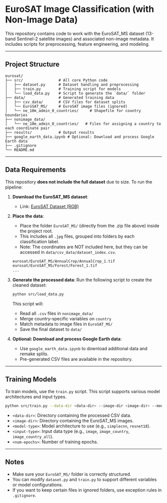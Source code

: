# EuroSAT Image Classification (with Non-Image Data)

This repository contains code to work with the EuroSAT_MS dataset (13-band Sentinel-2 satellite images) and associated non-image metadata. It includes scripts for preprocessing, feature engineering, and modeling.

---

## Project Structure

```
eurosat/
├── src/                # All core Python code
│   ├── dataset.py      # Dataset handling and preprocessing
│   ├── train.py        # Training script for models
│   └── load_data.py    # Script to generate the `data/` folder
├── data/               # Generated training data
│   ├── csv_data/       # CSV files for dataset splits
│   └── EuroSAT_MS/     # EuroSAT image files (ignored)
│   └── ne_10m_admin_0_countries/     # Shapefile for country boundaries
├── nonimage_data/      
│   └── ne_10m_admin_0_countries/   # Files for assigning a country to each coordinate pair
├── results/            # Output results
├── google_earth_data.ipynb # Optional: Download and process Google Earth data
├── .gitignore
└── README.md
```

---

## Data Requirements

This repository **does not include the full dataset** due to size. To run the pipeline:

1. **Download the EuroSAT_MS dataset**:
   - Link: [EuroSAT Dataset (RGB)](https://madm.dfki.de/files/sentinel/EuroSAT.zip)

2. **Place the data**:
   - Place the folder `EuroSAT_MS/` (directly from the .zip file above) inside the project root.
   - This includes all `.jpg` files, grouped into folders by each classification label.
   - Note: The coordinates are NOT included here, but they can be accessed in `data/csv_data/dataset_index.csv`.

   ```bash
   eurosat/EuroSAT_MS/AnnualCrop/AnnualCrop_1.tif
   eurosat/EuroSAT_MS/Forest/Forest_1.tif
   ...
   ```

3. **Generate the processed data**:
   Run the following script to create the cleaned dataset:

   ```bash
   python src/load_data.py
   ```

   This script will:
   - Read all `.csv` files in `nonimage_data/`
   - Merge country-specific variables on `country`
   - Match metadata to image files in `EuroSAT_MS/`
   - Save the final dataset to `data/`

4. **Optional: Download and process Google Earth data**:
   - Use `google_earth_data.ipynb` to download additional data and remake splits.
   - Pre-generated CSV files are available in the repository.

---

## Training Models

To train models, use the `train.py` script. This script supports various model architectures and input types.

```bash
python src/train.py --data-dir <data-dir> --image-dir <image-dir> --model <model-type> --input <input-type> --n_epochs <num-epochs>
```

- `<data-dir>`: Directory containing the processed CSV data.
- `<image-dir>`: Directory containing the EuroSAT_MS images.
- `<model-type>`: Model architecture to use (e.g., `simplecnn`, `resnet18`).
- `<input-type>`: Input data type (e.g., `image`, `image_country`, `image_country_all`).
- `<num-epochs>`: Number of training epochs.

---

## Notes

- Make sure your `EuroSAT_MS/` folder is correctly structured.
- You can modify `dataset.py` and `train.py` to support different variables or model configurations.
- If you want to keep certain files in ignored folders, use exception rules in `.gitignore`.
